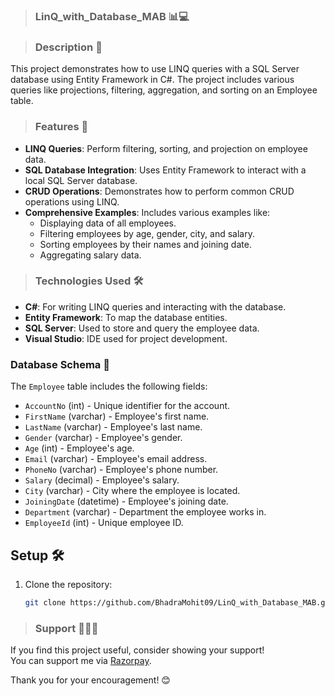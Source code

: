 > ### LinQ_with_Database_MAB 📊💻

> ### Description 📜
This project demonstrates how to use LINQ queries with a SQL Server database using Entity Framework in C#. The project includes various queries like projections, filtering, aggregation, and sorting on an Employee table.

> ### Features 🌟
- **LINQ Queries**: Perform filtering, sorting, and projection on employee data.
- **SQL Database Integration**: Uses Entity Framework to interact with a local SQL Server database.
- **CRUD Operations**: Demonstrates how to perform common CRUD operations using LINQ.
- **Comprehensive Examples**: Includes various examples like:
  - Displaying data of all employees.
  - Filtering employees by age, gender, city, and salary.
  - Sorting employees by their names and joining date.
  - Aggregating salary data.

> ### Technologies Used 🛠️
- **C#**: For writing LINQ queries and interacting with the database.
- **Entity Framework**: To map the database entities.
- **SQL Server**: Used to store and query the employee data.
- **Visual Studio**: IDE used for project development.

### Database Schema 📂
The `Employee` table includes the following fields:
- `AccountNo` (int) - Unique identifier for the account.
- `FirstName` (varchar) - Employee's first name.
- `LastName` (varchar) - Employee's last name.
- `Gender` (varchar) - Employee's gender.
- `Age` (int) - Employee's age.
- `Email` (varchar) - Employee's email address.
- `PhoneNo` (varchar) - Employee's phone number.
- `Salary` (decimal) - Employee's salary.
- `City` (varchar) - City where the employee is located.
- `JoiningDate` (datetime) - Employee's joining date.
- `Department` (varchar) - Department the employee works in.
- `EmployeeId` (int) - Unique employee ID.

## Setup 🛠️
1. Clone the repository:
   ```bash
   git clone https://github.com/BhadraMohit09/LinQ_with_Database_MAB.git

> ### Support 🧑‍🤝‍🧑
If you find this project useful, consider showing your support!  
You can support me via [Razorpay](https://razorpay.me/@mohitbhadra).

Thank you for your encouragement! 😊

